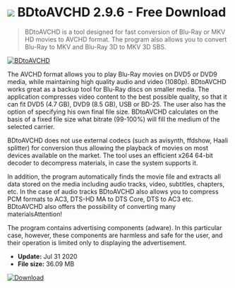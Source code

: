 # ![](https://cdn.softexe.net/static/icon/a/bdtoavchd-8904.png) BDtoAVCHD 2.9.6 - Free Download

> BDtoAVCHD is a tool designed for fast conversion of Blu-Ray or MKV HD movies to AVCHD format. The program also allows you to convert Blu-Ray to MKV and Blu-Ray 3D to MKV 3D SBS.

[![BDtoAVCHD](https://gallery.dpcdn.pl/imgc/Tools/12535/g_-_420x350_1.5_-_x20130122113542_00.png)](https://softexe.net/win/multimedia/video/bdtoavchd:haRd.html)

The AVCHD format allows you to play Blu-Ray movies on DVD5 or DVD9 media, while maintaining high quality audio and video (1080p). BDtoAVCHD works great as a backup tool for Blu-Ray discs on smaller media. The application compresses video content to the best possible quality, so that it can fit DVD5 (4.7 GB), DVD9 (8.5 GB), USB or BD-25. The user also has the option of specifying his own final file size. BDtoAVCHD calculates on the basis of a fixed file size what bitrate (99-100%) will fill the medium of the selected carrier.
 
 BDtoAVCHD does not use external codecs (such as avisynth, ffdshow, Haali splitter) for conversion thus allowing the playback of movies on most devices available on the market. The tool uses an efficient x264 64-bit decoder to decompress materials, in case the system supports it.
 
 In addition, the program automatically finds the movie file and extracts all data stored on the media including audio tracks, video, subtitles, chapters, etc. In the case of audio tracks BDtoAVCHD also allows you to compress PCM formats to AC3, DTS-HD MA to DTS Core, DTS to AC3 etc. BDtoAVCHD also offers the possibility of converting many materialsAttention!
 
 
 The program contains advertising components (adware). In this particular case, however, these components are harmless and safe for the user, and their operation is limited only to displaying the advertisement.


- **Update:** Jul 31 2020
- **File size:** 36.09 MB

[![Download](https://cdn.softexe.net/static/img/download.png)](https://softexe.net/win/multimedia/video/bdtoavchd:haRd.html)

